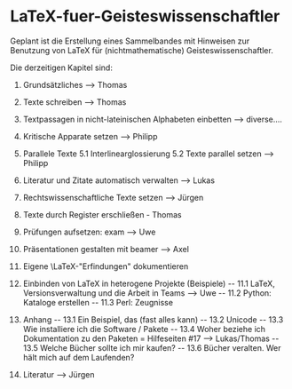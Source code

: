 # LaTeX-fuer-Geisteswissenschaftler

Geplant ist die Erstellung eines Sammelbandes mit Hinweisen zur Benutzung von LaTeX für (nichtmathematische) Geisteswissenschaftler.

Die derzeitigen Kapitel sind: 

1. Grundsätzliches --> Thomas

2. Texte schreiben --> Thomas

3. Textpassagen in nicht-lateinischen Alphabeten einbetten --> diverse....

4. Kritische Apparate setzen --> Philipp

5. Parallele Texte
5.1 Interlinearglossierung
5.2  Texte parallel setzen  --> Philipp

6. Literatur und Zitate automatisch verwalten --> Lukas

7. Rechtswissenschaftliche Texte setzen --> Jürgen

8. Texte durch Register erschließen - Thomas

9. Prüfungen aufsetzen: exam --> Uwe

10. Präsentationen gestalten mit beamer --> Axel

11. Eigene \LaTeX-"Erfindungen" dokumentieren

12. Einbinden von LaTeX in heterogene Projekte (Beispiele)
-- 11.1 LaTeX, Versionsverwaltung und die Arbeit in Teams --> Uwe
-- 11.2 Python: Kataloge erstellen
-- 11.3 Perl: Zeugnisse 

13. Anhang
-- 13.1 Ein Beispiel, das (fast alles kann)
-- 13.2 Unicode
-- 13.3 Wie installiere ich die Software / Pakete 
-- 13.4 Woher beziehe ich Dokumentation zu den Paketen = Hilfeseiten #17 --> Lukas/Thomas
-- 13.5 Welche Bücher sollte ich mir kaufen?
-- 13.6 Bücher veralten. Wer hält mich auf dem Laufenden?

14. Literatur --> Jürgen

